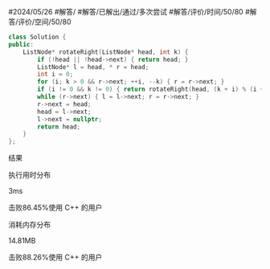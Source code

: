 #2024/05/26 #解答/ #解答/已解出/通过/多次尝试 #解答/评价/时间/50/80 #解答/评价/空间/50/80 

``` cpp
class Solution {
public:
	ListNode* rotateRight(ListNode* head, int k) {
		if (!head || !head->next) { return head; }
		ListNode* l = head, * r = head;
		int i = 0;
		for (i; k > 0 && r->next; ++i, --k) { r = r->next; }
		if (i != 0 && k != 0) { return rotateRight(head, (k + i) % (i + 1)); }
		while (r->next) { l = l->next; r = r->next; }
		r->next = head;
		head = l->next;
		l->next = nullptr;
		return head;
	}
};
```

结果

执行用时分布

3ms

击败86.45%使用 C++ 的用户

消耗内存分布

14.81MB

击败88.26%使用 C++ 的用户